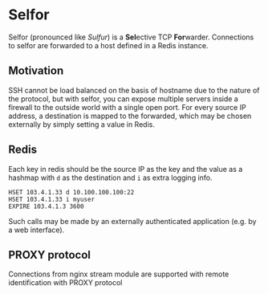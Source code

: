 # Selfor
Selfor (pronounced like _Sulfur_) is a **Sel**ective TCP **For**warder. Connections to selfor are forwarded to a host defined in a Redis instance.

## Motivation
SSH cannot be load balanced on the basis of hostname due to the nature of the protocol, but with selfor, you can expose multiple servers inside a firewall to the outside world with a single open port. For every source IP address, a destination is mapped to the forwarded, which may be chosen externally by simply setting a value in Redis.

## Redis
Each key in redis should be the source IP as the key and the value as a hashmap with `d` as the destination and `i` as extra logging info.
```
HSET 103.4.1.33 d 10.100.100.100:22
HSET 103.4.1.33 i myuser
EXPIRE 103.4.1.3 3600
```
Such calls may be made by an externally authenticated application (e.g. by a web interface).

## PROXY protocol
Connections from nginx stream module are supported with remote identification with PROXY protocol

